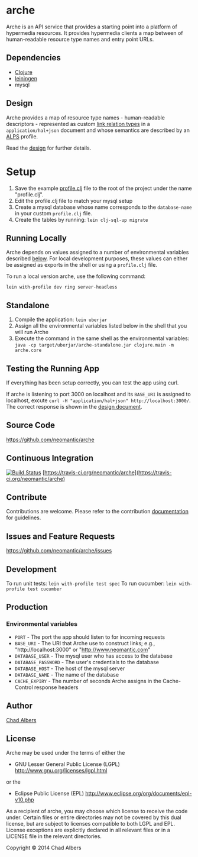 # arche

Arche is an API service that provides a starting point into a platform
of hypermedia resources. It provides hypermedia clients a map between
of human-readable resource type names and entry point URLs.

## Dependencies
* [Clojure](http://clojure.org/)
* [leiningen](http://leiningen.org/)
* mysql

## Design
Arche provides a map of resource type names - human-readable
descriptors - represented as custom
[link relation types](http://en.wikipedia.org/wiki/Link_relation) in a
`application/hal+json` document and whose semantics are described by an
[ALPS](http://alps.io/spec/) profile.

Read the [design](design.md) for further details.

# Setup

1. Save the example [profile.clj](example-profile.clj) file to the root
of the project under the name "profile.clj".
2. Edit the profile.clj file to match your mysql setup
3. Create a mysql database whose name corresponds to the `database-name`
in your custom `profile.clj` file.
4. Create the tables by running: `lein clj-sql-up migrate`

## Running Locally
Arche depends on values assigned to a number of environmental
variables described [below](#environmental-variables). For local
development purposes, these values can either be assigned as exports
in the shell or using a `profile.clj` file.

To run a local version arche, use the following command:

`lein with-profile dev ring server-headless`

## Standalone

1. Compile the application: `lein uberjar`
2. Assign all the environmental variables listed below in the shell
that you will run Arche
3. Execute the command in the same shell as the environmental
variables: `java -cp target/uberjar/arche-standalone.jar clojure.main
-m arche.core`

## Testing the Running App

If everything has been setup correctly, you can test the app using
curl.

If arche is listening to port 3000 on localhost and its `BASE_URI`
is assigned to localhost, excute `curl -H "application/hal+json"
http://localhost:3000/`. The correct response is shown in the [design
document](design.md).

## Source Code

https://github.com/neomantic/arche

## Continuous Integration
[![Build Status](https://travis-ci.org/neomantic/arche.svg?branch=develop)](https://travis-ci.org/neomantic/arche) [https://travis-ci.org/neomantic/arche](https://travis-ci.org/neomantic/arche)

## Contribute
Contributions are welcome. Please refer to the contribution
[documentation](CONTRIBUTE.md) for guidelines.

## Issues and Feature Requests

https://github.com/neomantic/arche/issues

## Development
To run unit tests: `lein with-profile test spec`
To run cucumber: `lein with-profile test cucumber`

## Production
### Environmental variables

* `PORT` - The port the app should listen to for incoming requests
* `BASE_URI` - The URI that Arche use to construct links; e.g.,
   "http://localhost:3000" or "http://www.neomantic.com"
* `DATABASE_USER` - The mysql user who has access to the database
* `DATABASE_PASSWORD` - The user's credentials to the database
* `DATABASE_HOST` - The host of the mysql server
* `DATABASE_NAME` - The name of the database
* `CACHE_EXPIRY` - The number of seconds Arche assigns in the
  Cache-Control response headers

## Author

[Chad Albers](mailto:calbers@neomantic.com)

## License

Arche may be used under the terms of either the

  * GNU Lesser General Public License (LGPL)
    http://www.gnu.org/licenses/lgpl.html

or the

  * Eclipse Public License (EPL)
    http://www.eclipse.org/org/documents/epl-v10.php

As a recipient of arche, you may choose which license to receive the code
under. Certain files or entire directories may not be covered by this
dual license, but are subject to licenses compatible to both LGPL and EPL.
License exceptions are explicitly declared in all relevant files or in a
LICENSE file in the relevant directories.

Copyright © 2014 Chad Albers
